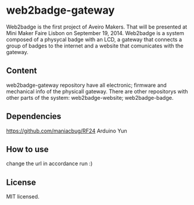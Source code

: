 web2badge-gateway
===============

Web2badge is the first project of Aveiro Makers. That will be presented at Mini Maker Faire Lisbon on September 19, 2014.
Web2badge is a system composed of a physycal badge with an LCD, a gateway that connects a group of badges to the internet and a website that comunicates with the gateway.

Content
-------
web2badge-gateway repository have all electronic; firmware and mechanical info of the physicall gateway.
There are other repositorys with other parts of the system: web2badge-website; web2badge-badge.

Dependencies
------------

https://github.com/maniacbug/RF24
Arduino Yun

How to use
----------

change the url in accordance
run :)

License
-------
MIT licensed.

